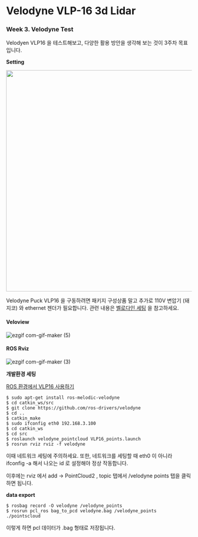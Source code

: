 # Velodyne VLP-16 3d Lidar

### Week 3. Velodyne Test

Velodyen VLP16 을 테스트해보고, 다양한 활용 방안을 생각해 보는 것이 3주차 목표입니다. 

**Setting**

<img src = "https://user-images.githubusercontent.com/52185595/150662760-bd5b3a03-ff5e-48b1-8d82-5309517dacf1.jpg" width="600" >

Velodyne Puck VLP16 을 구동하려면 패키지 구성상품 말고 추가로 110V 변압기 (돼지코) 와 ethernet 젠더가 필요합니다. 관련 내용은 
[벨로다인 세팅](https://www.youtube.com/watch?v=Pa-q5elS_nE&ab_channel=VelodyneLidar) 을 참고하세요. 

#### Veloview

![ezgif com-gif-maker (5)](https://user-images.githubusercontent.com/52185595/150662498-e5e1a72e-c9aa-4938-98e2-13fbab0eb9c1.gif)

#### ROS Rviz

![ezgif com-gif-maker (3)](https://user-images.githubusercontent.com/52185595/150643757-9e4d0a66-6d75-415f-a758-0301d5c8f113.gif)

**개발환경 세팅**

[ROS 환경에서 VLP16 사용하기](http://wiki.ros.org/velodyne/Tutorials/Getting%20Started%20with%20the%20Velodyne%20VLP16)

```
$ sudo apt-get install ros-melodic-velodyne
$ cd catkin_ws/src
$ git clone https://github.com/ros-drivers/velodyne
$ cd ..
$ catkin_make
$ sudo ifconfig eth0 192.168.3.100
$ cd catkin_ws
$ cd src 
$ roslaunch velodyne_pointcloud VLP16_points.launch
$ rosrun rviz rviz -f velodyne 
```
이때 네트워크 세팅에 주의하세요. 
또한, 네트워크를 세팅할 때 eth0 이 아니라 ifconfig -a 해서 나오는 id 로 설정해야 정상 작동합니다. 

이후에는 rviz 에서 add -> PointCloud2 , topic 탭에서 /velodyne points 탭을 클릭하면 됩니다. 

**data export**

```
$ rosbag record -O velodyne /velodyne_points
$ rosrun pcl_ros bag_to_pcd velodyne.bag /velodyne_points ./pointscloud
```

이렇게 하면 pcl 데이터가 .bag 형태로 저장됩니다. 

